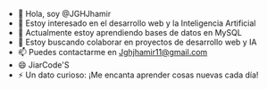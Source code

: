 - 👋 Hola, soy @JGHJhamir
- 👀 Estoy interesado en el desarrollo web y la Inteligencia Artificial
- 🌱 Actualmente estoy aprendiendo bases de datos en MySQL
- 💞️ Estoy buscando colaborar en proyectos de desarrollo web y IA
- 📫 Puedes contactarme en Jghjhamir11@gmail.com
- 😄 JiarCode'S
- ⚡ Un dato curioso: ¡Me encanta aprender cosas nuevas cada día!
<!---
JGHJhamir/JGHJhamir is a ✨ special ✨ repository because its `README.md` (this file) appears on your GitHub profile.
You can click the Preview link to take a look at your changes.
--->
